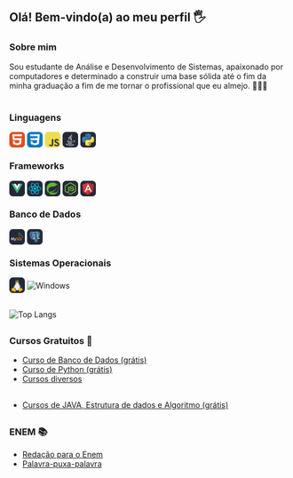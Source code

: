 ## Olá! Bem-vindo(a) ao meu perfil 🖐️

### Sobre mim
Sou estudante de Análise e Desenvolvimento de Sistemas, apaixonado por computadores e determinado a construir uma base sólida até o fim da minha graduação a fim de me tornar o profissional que eu almejo. 🌟👨‍💻

#


### Linguagens
<div style="display: inline_block">
  <img align="center" alt="HTML5" src="https://github.com/tandpfun/skill-icons/raw/main/icons/HTML.svg" width="28" title="HTML5">
  <img align="center" alt="CSS" src="https://github.com/tandpfun/skill-icons/raw/main/icons/CSS.svg" width="28" height="28" title="CSS">
  <img align="center" alt="JavaScript" src="https://github.com/tandpfun/skill-icons/raw/main/icons/JavaScript.svg" width="28" height="28" title="JavaScript">
  <img align="center" alt="Java" src="https://github.com/tandpfun/skill-icons/raw/main/icons/Java-Dark.svg" width="28" height="28" title="JAVA">
  <img align="center" alt="Python" src="https://github.com/tandpfun/skill-icons/raw/main/icons/Python-Dark.svg" width="28" height="28" title="Python">
</div>

### Frameworks
<div>
   <img align="center" alt="VueJS" src="https://github.com/tandpfun/skill-icons/raw/main/icons/VueJS-Dark.svg" width="28" height="28" title="VueJS"/>
  <img align="center" alt="React" src="https://github.com/tandpfun/skill-icons/raw/main/icons/React-Dark.svg" width="28" height="28" title="React"/>
  <img align="center" alt="Spring" src="https://github.com/tandpfun/skill-icons/raw/main/icons/Spring-Dark.svg" width="28" height="28" title="Spring"/>
  <img align="center" alt="Node.js" src="https://github.com/tandpfun/skill-icons/raw/main/icons/NodeJS-Dark.svg" width="28" height="28" title="NodeJS"/>
  <img align="center" alt="Angular" src="https://github.com/tandpfun/skill-icons/raw/main/icons/Angular-Dark.svg" width="28" height="28" title="Angular"/>
</div>

### Banco de Dados
<div>
  <img align="center" alt="MySQL" src="https://github.com/tandpfun/skill-icons/raw/main/icons/MySQL-Dark.svg" width="28" height="28" title="MySQL"/>
  <img align="center" alt="PostgreSQL" src="https://github.com/tandpfun/skill-icons/raw/main/icons/PostgreSQL-Dark.svg" width="28" height="28" title="PostgreSQL"/>
</div>

### Sistemas Operacionais
<div style="display: inline_block">
  <img align="center" alt="Linux" src="https://github.com/tandpfun/skill-icons/raw/main/icons/Linux-Dark.svg" width="28" height="28"/>
  <img align="center" alt="Windows" src="https://github.com/tandpfun/skill-icons/raw/main/icons/Windows-Dark.svg" width="28" height="28"/>
</div>

##

<img src="https://github-readme-stats.vercel.app/api/top-langs/?username=RichardMatth&layout=compact&theme=tokyonight" alt="Top Langs" width="300" height="140"> 

##


### Cursos Gratuitos 📌
- [Curso de Banco de Dados (grátis)](https://www.ev.org.br/trilhas-de-conhecimento/banco-de-dados)
- [Curso de Python (grátis)](https://www.ev.org.br/trilhas-de-conhecimento/linguagem-de-programacao-python)
- [Cursos diversos](https://ibqp-ava.com/loja_virtual/cursos.php?id=INFORM%C3%81TICA%20E%20TECNOLOGIA)

##

- [Cursos de JAVA, Estrutura de dados e Algoritmo (grátis)](https://loiane.training/)

##

### ENEM 📚
- [Redação para o Enem](https://apps.univesp.br/enem-escreva-pra-ver/)
- [Palavra-puxa-palavra](https://apps.univesp.br/palavra-puxa-palavra)

##
